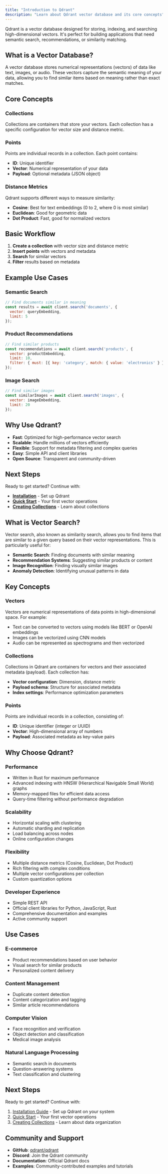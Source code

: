 ```yaml
---
title: "Introduction to Qdrant"
description: "Learn about Qdrant vector database and its core concepts"
---
```


Qdrant is a vector database designed for storing, indexing, and searching high-dimensional vectors. It's perfect for building applications that need semantic search, recommendations, or similarity matching.

## What is a Vector Database?

A vector database stores numerical representations (vectors) of data like text, images, or audio. These vectors capture the semantic meaning of your data, allowing you to find similar items based on meaning rather than exact matches.

## Core Concepts

### Collections
Collections are containers that store your vectors. Each collection has a specific configuration for vector size and distance metric.

### Points
Points are individual records in a collection. Each point contains:
- **ID**: Unique identifier
- **Vector**: Numerical representation of your data
- **Payload**: Optional metadata (JSON object)

### Distance Metrics
Qdrant supports different ways to measure similarity:
- **Cosine**: Best for text embeddings (0 to 2, where 0 is most similar)
- **Euclidean**: Good for geometric data
- **Dot Product**: Fast, good for normalized vectors

## Basic Workflow

1. **Create a collection** with vector size and distance metric
2. **Insert points** with vectors and metadata
3. **Search** for similar vectors
4. **Filter** results based on metadata

## Example Use Cases

### Semantic Search
```javascript
// Find documents similar in meaning
const results = await client.search('documents', {
  vector: queryEmbedding,
  limit: 5
});
```

### Product Recommendations
```javascript
// Find similar products
const recommendations = await client.search('products', {
  vector: productEmbedding,
  limit: 10,
  filter: { must: [{ key: 'category', match: { value: 'electronics' } }] }
});
```

### Image Search
```javascript
// Find similar images
const similarImages = await client.search('images', {
  vector: imageEmbedding,
  limit: 20
});
```

## Why Use Qdrant?

- **Fast**: Optimized for high-performance vector search
- **Scalable**: Handle millions of vectors efficiently
- **Flexible**: Support for metadata filtering and complex queries
- **Easy**: Simple API and client libraries
- **Open Source**: Transparent and community-driven

## Next Steps

Ready to get started? Continue with:

- **[Installation](/getting-started/installation/)** - Set up Qdrant
- **[Quick Start](/getting-started/quick-start/)** - Your first vector operations
- **[Creating Collections](/collections/creating/)** - Learn about collections

## What is Vector Search?

Vector search, also known as similarity search, allows you to find items that are similar to a given query based on their vector representations. This is particularly useful for:

- **Semantic Search**: Finding documents with similar meaning
- **Recommendation Systems**: Suggesting similar products or content
- **Image Recognition**: Finding visually similar images
- **Anomaly Detection**: Identifying unusual patterns in data

## Key Concepts

### Vectors

Vectors are numerical representations of data points in high-dimensional space. For example:

- Text can be converted to vectors using models like BERT or OpenAI embeddings
- Images can be vectorized using CNN models
- Audio can be represented as spectrograms and then vectorized

### Collections

Collections in Qdrant are containers for vectors and their associated metadata (payload). Each collection has:

- **Vector configuration**: Dimension, distance metric
- **Payload schema**: Structure for associated metadata
- **Index settings**: Performance optimization parameters

### Points

Points are individual records in a collection, consisting of:

- **ID**: Unique identifier (integer or UUID)
- **Vector**: High-dimensional array of numbers
- **Payload**: Associated metadata as key-value pairs

## Why Choose Qdrant?

### Performance

- Written in Rust for maximum performance
- Advanced indexing with HNSW (Hierarchical Navigable Small World) graphs
- Memory-mapped files for efficient data access
- Query-time filtering without performance degradation

### Scalability

- Horizontal scaling with clustering
- Automatic sharding and replication
- Load balancing across nodes
- Online configuration changes

### Flexibility

- Multiple distance metrics (Cosine, Euclidean, Dot Product)
- Rich filtering with complex conditions
- Multiple vector configurations per collection
- Custom quantization options

### Developer Experience

- Simple REST API
- Official client libraries for Python, JavaScript, Rust
- Comprehensive documentation and examples
- Active community support

## Use Cases

### E-commerce

- Product recommendations based on user behavior
- Visual search for similar products
- Personalized content delivery

### Content Management

- Duplicate content detection
- Content categorization and tagging
- Similar article recommendations

### Computer Vision

- Face recognition and verification
- Object detection and classification
- Medical image analysis

### Natural Language Processing

- Semantic search in documents
- Question-answering systems
- Text classification and clustering

## Next Steps

Ready to get started? Continue with:

1. [Installation Guide](/getting-started/installation) - Set up Qdrant on your system
2. [Quick Start](/getting-started/quick-start) - Your first vector operations
3. [Creating Collections](/collections/creating) - Learn about data organization

## Community and Support

- **GitHub**: [qdrant/qdrant](https://github.com/qdrant/qdrant)
- **Discord**: Join the Qdrant community
- **Documentation**: Official Qdrant docs
- **Examples**: Community-contributed examples and tutorials
